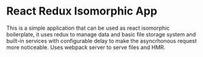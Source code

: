 # React Redux Isomorphic App

This is a simple application that can be used as react isomorphic boilerplate, it uses redux to manage data 
and basic file storage system and built-in services with configurable delay to make the asyncrhonous request 
more noticeable. Uses webpack server to serve files and HMR.